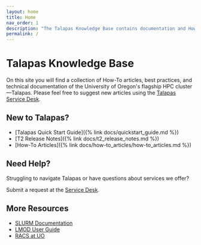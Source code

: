 ```yaml
---
layout: home
title: Home
nav_order: 1
description: "The Talapas Knowledge Base contains documentation and How-To articles for using the University of Oregon's HPC cluster, Talapas."
permalink: /
---
```


# Talapas Knowledge Base

On this site you will find a collection of How-To articles, best practices, and technical documentation of the University of Oregon's flagship HPC cluster—Talapas.  Please feel free to suggest new articles using the [Talapas Service Desk](https://hpcrcf.atlassian.net/servicedesk/customer/portal/1).

## New to Talapas?

* [Talapas Quick Start Guide]({% link docs/quickstart_guide.md %})
* [T2 Release Notes]({% link docs/t2_release_notes.md %})
* [How-To Articles]({% link docs/how-to_articles/how-to_articles.md %})

## Need Help?

Struggling to navigate Talapas or have questions about services we offer?

Submit a request at the [Service Desk](https://hpcrcf.atlassian.net/servicedesk/customer/portal/1).

## More Resources

* [SLURM Documentation](https://slurm.schedmd.com/)
* [LMOD User Guide](https://lmod.readthedocs.io/en/latest/010_user.html)
* [RACS at UO](https://racs.uoregon.edu/)
